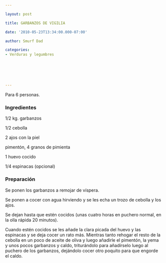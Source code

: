 ```yaml
---

layout: post

title: GARBANZOS DE VIGILIA

date: '2010-05-23T13:34:00.000-07:00'

author: Smurf Dad

categories:
- Verduras y legumbres






---
```


Para 6 personas.

<h3>Ingredientes</h3>

1/2 kg. garbanzos

1/2 cebolla

2 ajos con la piel

pimentón, 4 granos de pimienta

1 huevo cocido

1/4 espinacas (opcional)

<h3>Preparación</h3>

Se ponen los garbanzos a remojar de víspera.

Se ponen a cocer con agua hirviendo y se les echa un trozo de cebolla y los ajos.

Se dejan hasta que estén cocidos (unas cuatro horas en puchero normal, en la olla rápida 20 minutos).

Cuando estén cocidos se les añade la clara picada del huevo y las espinacas y se deja cocer un rato más. Mientras tanto rehogar el resto de la cebolla en un poco de aceite de oliva y luego añadirle el pimentón, la yema y unos pocos garbanzos y caldo, triturándolo para añadírselo luego al puchero de los garbanzos, dejándolo cocer otro poquito para que engorde el caldo.

